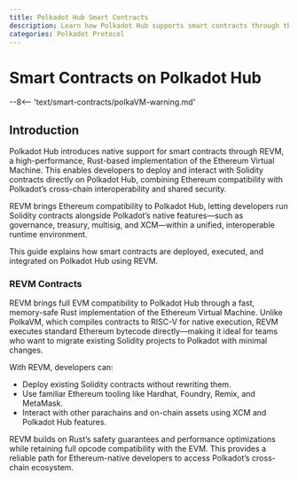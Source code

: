 ```yaml
---
title: Polkadot Hub Smart Contracts
description: Learn how Polkadot Hub supports smart contracts through the REVM, a Rust-based Ethereum Virtual Machine compatible runtime.
categories: Polkadot Protocol
---
```


# Smart Contracts on Polkadot Hub

--8<-- 'text/smart-contracts/polkaVM-warning.md'

## Introduction

Polkadot Hub introduces native support for smart contracts through REVM, a high-performance, Rust-based implementation of the Ethereum Virtual Machine. This enables developers to deploy and interact with Solidity contracts directly on Polkadot Hub, combining Ethereum compatibility with Polkadot’s cross-chain interoperability and shared security.

REVM brings Ethereum compatibility to Polkadot Hub, letting developers run Solidity contracts alongside Polkadot’s native features—such as governance, treasury, multisig, and XCM—within a unified, interoperable runtime environment.

This guide explains how smart contracts are deployed, executed, and integrated on Polkadot Hub using REVM.

<!-- TODO: Can we scrap this?
 ## Building a Smart Contract

Polkadot Hub supports multiple smart contract environments, giving developers the freedom to choose the workflow and tooling that best fits their project:

- **REVM**: The [REVM backend](https://github.com/bluealloy/revm){target=_blank} brings a full Rust implementation of the EVM to Polkadot Hub. This allows developers to deploy existing Solidity contracts without modification, preserving compatibility with Ethereum tools and libraries.
- **PolkaVM**: A next-generation virtual machine designed specifically for Polkadot. Built on a high-performance [RISC-V-based register architecture](https://en.wikipedia.org/wiki/RISC-V){target=_blank}, PolkaVM enables fast, scalable execution and is optimized for modern smart contract development.

Each of these environments is fully compatible with Polkadot Hub, giving teams the option to reuse Ethereum code, build with Rust security guarantees, or explore high-performance innovation with PolkaVM.

### PolkaVM Contracts

PolkaVM is Polkadot Hub’s native, high-performance smart contract engine. Instead of emulating EVM bytecode, it executes contracts compiled to a RISC-V instruction set, giving tighter control over execution, metering, and parallelization while staying friendly to Ethereum-style development.

**What it enables for developers**
- **Ethereum-compatible development** – Write contracts in Solidity and use familiar tooling (e.g., Hardhat/Foundry workflows) with PolkaVM targets.
- **Fast, predictable execution** – RISC-V bytecode is designed for efficient interpretation and careful gas/weight metering within the Substrate runtime.
- **Better observability** – Substrate events + contract logs for clean indexing and debugging.

**How it works (at a glance)**

1. **Author & compile** – Your Solidity contract is compiled for PolkaVM (RISC-V target), producing bytecode plus ABI.
2. **Deploy** – Submit a signed extrinsic to Polkadot Hub; collators include it in a parachain block.
3. **Execute** – PolkaVM runs the contract code, mapping gas ↔ weight and persisting state via Substrate storage.
4. **Integrate** – Contracts can interact with Polkadot Hub pallets and send/receive XCM messages for cross-chain actions.
5. **Finalize & index** – The relay chain finalizes the block; events/logs are available to indexers and UIs.

**When to choose PolkaVM**

- You want **max performance** and tighter execution control than a traditional EVM.
- You plan to **compose with Substrate pallets** (assets, governance) and **XCM** frequently.
- You prefer a path that’s **Solidity-friendly** but optimized for Polkadot’s architecture. -->

### REVM Contracts

<!-- TODO: This content is basically duplicated https://beta-docs.polkadot.com/smart-contracts/for-eth-devs/contract-deployment/#revm-deployment -->

REVM brings full EVM compatibility to Polkadot Hub through a fast, memory-safe Rust implementation of the Ethereum Virtual Machine. Unlike PolkaVM, which compiles contracts to RISC-V for native execution, REVM executes standard Ethereum bytecode directly—making it ideal for teams who want to migrate existing Solidity projects to Polkadot with minimal changes.

With REVM, developers can:

- Deploy existing Solidity contracts without rewriting them.
- Use familiar Ethereum tooling like Hardhat, Foundry, Remix, and MetaMask.
- Interact with other parachains and on-chain assets using XCM and Polkadot Hub features.

REVM builds on Rust’s safety guarantees and performance optimizations while retaining full opcode compatibility with the EVM. This provides a reliable path for Ethereum-native developers to access Polkadot’s cross-chain ecosystem.
